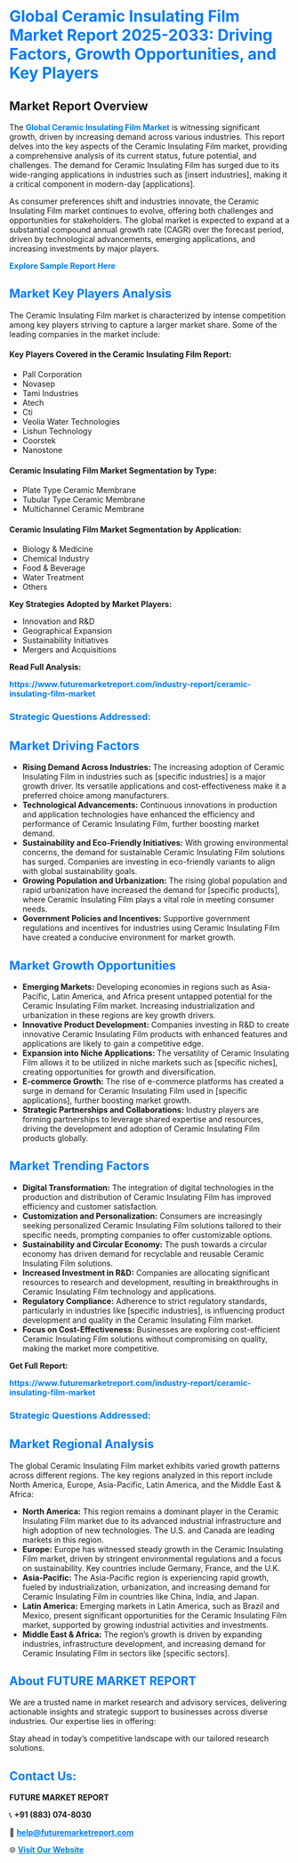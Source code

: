 <h1 style="color: #007BFF;">Global Ceramic Insulating Film Market Report 2025-2033: Driving Factors, Growth Opportunities, and Key Players</h1>

<section id="overview">
<h2>Market Report Overview</h2>
<p>The <a href="https://www.futuremarketreport.com/industry-report/ceramic-insulating-film-market" style="color: #007BFF; text-decoration: none;"><strong>Global Ceramic Insulating Film Market</strong></a> is witnessing significant growth, driven by increasing demand across various industries. This report delves into the key aspects of the Ceramic Insulating Film market, providing a comprehensive analysis of its current status, future potential, and challenges. The demand for Ceramic Insulating Film has surged due to its wide-ranging applications in industries such as [insert industries], making it a critical component in modern-day [applications].</p>
<p>As consumer preferences shift and industries innovate, the Ceramic Insulating Film market continues to evolve, offering both challenges and opportunities for stakeholders. The global market is expected to expand at a substantial compound annual growth rate (CAGR) over the forecast period, driven by technological advancements, emerging applications, and increasing investments by major players.</p>
</section>

<section id="overview">
<p><a href="https://www.futuremarketreport.com/request-sample/reportId=31030" style="color: #007BFF; text-decoration: none;"><strong>Explore Sample Report Here</strong></a></p>
</section>

<section id="key-players">
<h2 style="color: #007BFF;">Market Key Players Analysis</h2>
<p>The Ceramic Insulating Film market is characterized by intense competition among key players striving to capture a larger market share. Some of the leading companies in the market include:</p>
<h4>Key Players Covered in the Ceramic Insulating Film Report:</h4>
<ul><li>Pall Corporation</li><li>Novasep</li><li>Tami Industries</li><li>Atech</li><li>Cti</li><li>Veolia Water Technologies</li><li>Lishun Technology</li><li>Coorstek</li><li>Nanostone</li></ul>
<h4>Ceramic Insulating Film Market Segmentation by Type:</h4>
<ul><li>Plate Type Ceramic Membrane</li><li>Tubular Type Ceramic Membrane</li><li>Multichannel Ceramic Membrane</li></ul>

<h4>Ceramic Insulating Film Market Segmentation by Application:</h4>
<ul><li>Biology &amp; Medicine</li><li>Chemical Industry</li><li>Food &amp; Beverage</li><li>Water Treatment</li><li>Others</li></ul>
<p><strong>Key Strategies Adopted by Market Players:</strong></p>
<ul>
<li>Innovation and R&D</li>
<li>Geographical Expansion</li>
<li>Sustainability Initiatives</li>
<li>Mergers and Acquisitions</li>
</ul>
</section>

<section>
<p><strong>Read Full Analysis: </strong></p><a href="https://www.futuremarketreport.com/industry-report/ceramic-insulating-film-market" style="color: #007BFF; text-decoration: none;"><strong>https://www.futuremarketreport.com/industry-report/ceramic-insulating-film-market</strong></a>
<h3 style="color: #007BFF;">Strategic Questions Addressed:</h3>
</section>

<section id="driving-factors">
<h2 style="color: #007BFF;">Market Driving Factors</h2>
<ul>
<li><strong>Rising Demand Across Industries:</strong> The increasing adoption of Ceramic Insulating Film in industries such as [specific industries] is a major growth driver. Its versatile applications and cost-effectiveness make it a preferred choice among manufacturers.</li>
<li><strong>Technological Advancements:</strong> Continuous innovations in production and application technologies have enhanced the efficiency and performance of Ceramic Insulating Film, further boosting market demand.</li>
<li><strong>Sustainability and Eco-Friendly Initiatives:</strong> With growing environmental concerns, the demand for sustainable Ceramic Insulating Film solutions has surged. Companies are investing in eco-friendly variants to align with global sustainability goals.</li>
<li><strong>Growing Population and Urbanization:</strong> The rising global population and rapid urbanization have increased the demand for [specific products], where Ceramic Insulating Film plays a vital role in meeting consumer needs.</li>
<li><strong>Government Policies and Incentives:</strong> Supportive government regulations and incentives for industries using Ceramic Insulating Film have created a conducive environment for market growth.</li>
</ul>
</section>

<section id="growth-opportunities">
<h2 style="color: #007BFF;">Market Growth Opportunities</h2>
<ul>
<li><strong>Emerging Markets:</strong> Developing economies in regions such as Asia-Pacific, Latin America, and Africa present untapped potential for the Ceramic Insulating Film market. Increasing industrialization and urbanization in these regions are key growth drivers.</li>
<li><strong>Innovative Product Development:</strong> Companies investing in R&D to create innovative Ceramic Insulating Film products with enhanced features and applications are likely to gain a competitive edge.</li>
<li><strong>Expansion into Niche Applications:</strong> The versatility of Ceramic Insulating Film allows it to be utilized in niche markets such as [specific niches], creating opportunities for growth and diversification.</li>
<li><strong>E-commerce Growth:</strong> The rise of e-commerce platforms has created a surge in demand for Ceramic Insulating Film used in [specific applications], further boosting market growth.</li>
<li><strong>Strategic Partnerships and Collaborations:</strong> Industry players are forming partnerships to leverage shared expertise and resources, driving the development and adoption of Ceramic Insulating Film products globally.</li>
</ul>
</section>

<section id="trending-factors">
<h2 style="color: #007BFF;">Market Trending Factors</h2>
<ul>
<li><strong>Digital Transformation:</strong> The integration of digital technologies in the production and distribution of Ceramic Insulating Film has improved efficiency and customer satisfaction.</li>
<li><strong>Customization and Personalization:</strong> Consumers are increasingly seeking personalized Ceramic Insulating Film solutions tailored to their specific needs, prompting companies to offer customizable options.</li>
<li><strong>Sustainability and Circular Economy:</strong> The push towards a circular economy has driven demand for recyclable and reusable Ceramic Insulating Film solutions.</li>
<li><strong>Increased Investment in R&D:</strong> Companies are allocating significant resources to research and development, resulting in breakthroughs in Ceramic Insulating Film technology and applications.</li>
<li><strong>Regulatory Compliance:</strong> Adherence to strict regulatory standards, particularly in industries like [specific industries], is influencing product development and quality in the Ceramic Insulating Film market.</li>
<li><strong>Focus on Cost-Effectiveness:</strong> Businesses are exploring cost-efficient Ceramic Insulating Film solutions without compromising on quality, making the market more competitive.</li>
</ul>
</section>

<section>
<p><strong>Get Full Report: </strong></p><a href="https://www.futuremarketreport.com/industry-report/ceramic-insulating-film-market" style="color: #007BFF; text-decoration: none;"><strong>https://www.futuremarketreport.com/industry-report/ceramic-insulating-film-market</strong></a>
<h3 style="color: #007BFF;">Strategic Questions Addressed:</h3>
</section>


<section id="regional-analysis">
<h2 style="color: #007BFF;">Market Regional Analysis</h2>
<p>The global Ceramic Insulating Film market exhibits varied growth patterns across different regions. The key regions analyzed in this report include North America, Europe, Asia-Pacific, Latin America, and the Middle East & Africa:</p>
<ul>
<li><strong>North America:</strong> This region remains a dominant player in the Ceramic Insulating Film market due to its advanced industrial infrastructure and high adoption of new technologies. The U.S. and Canada are leading markets in this region.</li>
<li><strong>Europe:</strong> Europe has witnessed steady growth in the Ceramic Insulating Film market, driven by stringent environmental regulations and a focus on sustainability. Key countries include Germany, France, and the U.K.</li>
<li><strong>Asia-Pacific:</strong> The Asia-Pacific region is experiencing rapid growth, fueled by industrialization, urbanization, and increasing demand for Ceramic Insulating Film in countries like China, India, and Japan.</li>
<li><strong>Latin America:</strong> Emerging markets in Latin America, such as Brazil and Mexico, present significant opportunities for the Ceramic Insulating Film market, supported by growing industrial activities and investments.</li>
<li><strong>Middle East & Africa:</strong> The region’s growth is driven by expanding industries, infrastructure development, and increasing demand for Ceramic Insulating Film in sectors like [specific sectors].</li>
</ul>
</section>

<footer>
<h2 style="color: #007BFF;">About FUTURE MARKET REPORT</h2>
<p>We are a trusted name in market research and advisory services, delivering actionable insights and strategic support to businesses across diverse industries. Our expertise lies in offering:</p>

<p>Stay ahead in today’s competitive landscape with our tailored research solutions.</p>

<h2 style="color: #007BFF;">Contact Us:</h2>
<p><strong>FUTURE MARKET REPORT</strong></p>
<p>📞 <strong>+91 (883) 074-8030</strong></p>
<p>📧 <strong><a href="mailto:help@futuremarketreport.com" style="color: #007BFF;">help@futuremarketreport.com</a></strong></p>
<p>🌐 <strong><a href="https://www.futuremarketreport.com/" style="color: #007BFF;">Visit Our Website</a></strong></p>
</footer>